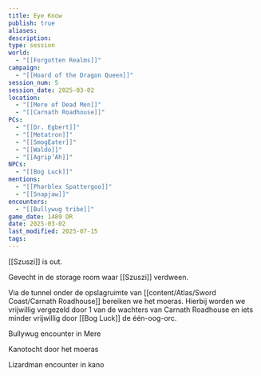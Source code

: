 ```yaml
---
title: Eye Know
publish: true
aliases: 
description: 
type: session
world:
  - "[[Forgotten Realms]]"
campaign:
  - "[[Hoard of the Dragon Queen]]"
session_num: 5
session_date: 2025-03-02
location:
  - "[[Mere of Dead Men]]"
  - "[[Carnath Roadhouse]]"
PCs:
  - "[[Dr. Egbert]]"
  - "[[Metatron]]"
  - "[[SmogEater]]"
  - "[[Waldo]]"
  - "[[Agrip’Ah]]"
NPCs:
  - "[[Bog Luck]]"
mentions:
  - "[[Pharblex Spattergoo]]"
  - "[[Snapjaw]]"
encounters:
  - "[[Bullywug tribe]]"
game_date: 1489 DR
date: 2025-03-02
last_modified: 2025-07-15
tags:
---
```


[[Szuszi]] is out.

Gevecht in de storage room waar [[Szuszi]] verdween.

Via de tunnel onder de opslagruimte van [[content/Atlas/Sword Coast/Carnath Roadhouse]] bereiken we het moeras. Hierbij worden we vrijwillig vergezeld door 1 van de wachters van Carnath Roadhouse en iets minder vrijwillig door [[Bog Luck]] de één-oog-orc. 

Bullywug encounter in Mere

Kanotocht door het moeras

Lizardman encounter in kano
